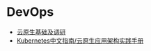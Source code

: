 # DevOps

- [云原生基础及调研](https://int64ago.org/2019/11/25/%E4%BA%91%E5%8E%9F%E7%94%9F%E5%9F%BA%E7%A1%80%E5%8F%8A%E8%B0%83%E7%A0%94/)
- [Kubernetes中文指南/云原生应用架构实践手册](https://jimmysong.io/kubernetes-handbook/)


